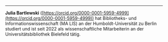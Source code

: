 --- 
**Julia Bartlewski**
([https://orcid.org/0000-0001-5959-4999](https://orcid.org/0000-0001-5959-4999))
hat Bibliotheks- und Informationswissenschaft (MA LIS) an der
Humboldt-Universität zu Berlin studiert und ist seit 2022 als
wissenschaftliche Mitarbeiterin an der Universitätsbibliothek Bielefeld
tätig.